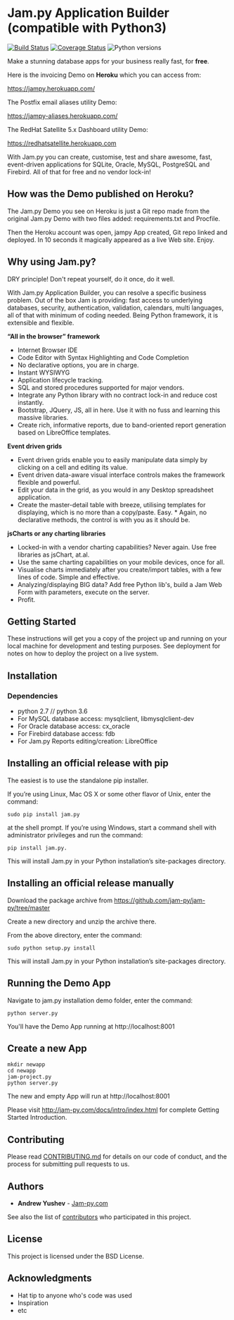 # Jam.py Application Builder (compatible with Python3)

[![Build Status](https://api.travis-ci.org/platipusica/jam-py.png?branch=master)](http://travis-ci.org/platipusica/jam-py)
[![Coverage Status](https://coveralls.io/repos/github/platipusica/jam-py/badge.svg?branch=master)](https://coveralls.io/github/platipusica/jam-py?branch=master)
![Python versions](https://img.shields.io/pypi/pyversions/python3-saml.svg)

Make a stunning database apps for your business really fast, for **free**. 

Here is the invoicing Demo on **Heroku** which you can access from:

https://jampy.herokuapp.com/

The Postfix email aliases utility Demo:

https://jampy-aliases.herokuapp.com/

The RedHat Satellite 5.x Dashboard utility Demo:

https://redhatsatellite.herokuapp.com

With Jam.py you can create, customise, test and share awesome, fast, event-driven applications for SQLite, Oracle, MySQL, PostgreSQL and Firebird. All of that for free and no vendor lock-in!

How was the Demo published on Heroku?
------------------------------------
The Jam.py Demo you see on Heroku is just a Git repo made from the original Jam.py Demo with two files added: requirements.txt and Procfile.

Then the Heroku account was open, jampy App created, Git repo linked and deployed. In 10 seconds it magically appeared as a live Web site. Enjoy.


Why using Jam.py?
------------------------------------
DRY principle! Don't repeat yourself, do it once, do it well.

With Jam.py Application Builder, you can resolve a specific business problem. Out of the box Jam is providing: fast access to underlying databases, security, authentication, validation, calendars, multi languages, all of that with minimum of coding needed. Being Python framework, it is extensible and flexible.

**“All in the browser” framework**
* Internet Browser IDE
* Code Editor with Syntax Highlighting and Code Completion
* No declarative options, you are in charge.
* Instant WYSIWYG
* Application lifecycle tracking.
* SQL and stored procedures supported for major vendors.
* Integrate any Python library with no contract lock-in and reduce cost instantly.
* Bootstrap, JQuery, JS, all in here. Use it with no fuss and learning this massive libraries.
* Create rich, informative reports, due to band-oriented report generation based on LibreOffice templates.

**Event driven grids**

* Event driven grids enable you to easily manipulate data simply by clicking on a cell and editing its value.
* Event driven data-aware visual interface controls makes the framework flexible and powerful.
* Edit your data in the grid, as you would in any Desktop spreadsheet application.
* Create the master-detail table with breeze, utilising templates for displaying, which is no more than a copy/paste. Easy. * Again, no declarative methods, the control is with you as it should be.

**jsCharts or any charting libraries**

* Locked-in with a vendor charting capabilities? Never again. Use free libraries as jsChart, at.al.
* Use the same charting capabilities on your mobile devices, once for all.
* Visualise charts immediately after you create/import tables, with a few lines of code. Simple and effective.
* Analyzing/displaying BIG data? Add free Python lib's, build a Jam Web Form with parameters, execute on the server. 
* Profit.

## Getting Started

These instructions will get you a copy of the project up and running on your local machine for development and testing purposes. See deployment for notes on how to deploy the project on a live system.


Installation
------------

### Dependencies

 * python 2.7 // python 3.6
 * For MySQL database access: mysqlclient, libmysqlclient-dev
 * For Oracle database access: cx_oracle
 * For Firebird database access: fdb
 * For Jam.py Reports editing/creation: LibreOffice

## Installing an official release with pip


The easiest is to use the standalone pip installer.

If you’re using Linux, Mac OS X or some other flavor of Unix, enter the command:
```
sudo pip install jam.py 
```
at the shell prompt. If you’re using Windows, start a command shell with administrator privileges and run the command:
```
pip install jam.py. 
```
This will install Jam.py in your Python installation’s site-packages directory.


## Installing an official release manually

Download the package archive from https://github.com/jam-py/jam-py/tree/master

Create a new directory and unzip the archive there.

From the above directory, enter the command:

```
sudo python setup.py install
```

This will install Jam.py in your Python installation’s site-packages directory.

## Running the Demo App

Navigate to jam.py installation demo folder, enter the command:
```
python server.py
```

You'll have the Demo App running at http://localhost:8001

## Create a new App

```
mkdir newapp
cd newapp
jam-project.py
python server.py
```
The new and empty App will run at http://localhost:8001

Please visit http://jam-py.com/docs/intro/index.html for complete Getting Started Introduction.


## Contributing

Please read [CONTRIBUTING.md](https://gist.github.com/PurpleBooth/b24679402957c63ec426) for details on our code of conduct, and the process for submitting pull requests to us.



## Authors

* **Andrew Yushev** - [Jam-py.com](https://github.com/jam-py)

See also the list of [contributors](https://github.com/your/project/contributors) who participated in this project.

## License

This project is licensed under the BSD License.

## Acknowledgments

* Hat tip to anyone who's code was used
* Inspiration
* etc
